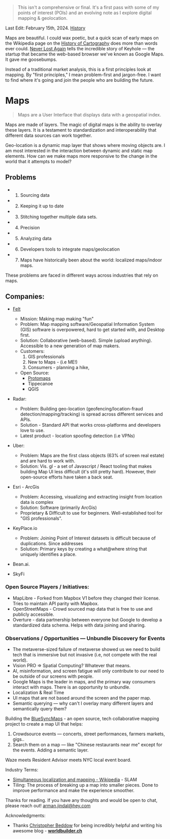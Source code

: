 > This isn't a comprehensive or final. It's a first pass with some of my points of interest (POIs) and an evolving note as I explore digital mapping & geolocation. 

Last Edit: February 15th, 2024. [History]()

Maps are beautiful. I could wax poetic, but a quick scan of early maps on the Wikipedia page on the [History of Cartography](https://en.wikipedia.org/wiki/History_of_cartography) does more than words ever could. [Never Lost Again](https://www.goodreads.com/en/book/show/35820393) tells the incredible story of Keyhole — the startup that became the web-based browser we've known as Google Maps. It gave me goosebumps. 

Instead of a traditional market analysis, this is a first principles look at mapping. By "first principles," I mean problem-first and jargon-free. I want to find where it's going and join the people who are building the future. 
# Maps

> Maps are a User Interface that displays data with a geospatial index. 

Maps are made of layers. The magic of digital maps is the ability to overlay these layers. It is a testament to standardization and interoperability that different data sources can work together. 

Geo-location is a dynamic map layer that shows where moving objects are. I am most interested in the interaction between dynamic and static map elements. How can we make maps more responsive to the change in the world that it attempts to model? 

## Problems 
- 1. Sourcing data 
- 2. Keeping it up to date
- 3. Stitching together multiple data sets. 
- 4. Precision 
- 5. Analyzing data
- 6. Developers tools to integrate maps/geolocation
- 7. Maps have historically been about the world: localized maps/indoor maps. 

These problems are faced in different ways across industries that rely on maps.

## Companies: 
- [Felt](https://felt.com/) 
	- Mission: Making map making "fun"
	- Problem: Map mapping software/Geospatial Information System (GIS) software is overpowered, hard to get started with, and Desktop first. 
	- Solution: Collaborative (web-based). Simple (upload anything). Accessible to a new generation of map makers. 
	- Customers:
		1. GIS professionals
		2. New to Maps - (i.e ME!) 
		3. Consumers - planning a hike,
	- Open Source: 
		- [Protomaps](https://protomaps.com/)
		- Tippecanoe
		- QGIS 

- Radar: 
	- Problem: Building geo-location (geofencing/location-fraud detection/mapping/tracking) is spread across different services and APIs. 
	- Solution - Standard API that works cross-platforms and developers love to use. 
	- Latest product - location spoofing detection (i.e VPNs)

- Uber: 
	- Problem: Maps are the first class objects (63% of screen real estate) and are hard to work with. 
	- Solution: Vis. gl - a set of Javascript / React tooling that makes building Map UI less difficult (it's still pretty hard). However, their open-source efforts have taken a back seat. 

- Esri - ArcGis
	- Problem: Accessing, visualizing and extracting insight from location data is complex
	- Solution: Software (primarily ArcGis)
	- Proprietary & Difficult to use for beginners. Well-established tool for "GIS professionals".

- KeyPlace.io
	- Problem: Joining Point of Interest datasets is difficult because of duplications. Since addresses 
	- Solution: Primary keys by creating a what@where string that uniquely identifies a place. 

- Bean.ai.
- SkyFi
### Open Source Players / Initiatives: 
- MapLibre - Forked from Mapbox V1 before they changed their license. Tries to maintain API parity with Mapbox. 
- OpenStreetMaps - Crowd sourced map data that is free to use and publicly accessible. 
- Overture - data partnership between everyone but Google to develop a standardized data schema. Helps with data joining and sharing. 


### Observations / Opportunities — Unbundle Discovery for Events
- The metaverse-sized failure of metaverse showed us we need to build tech that is immersive but not invasive (i.e, not compete with the real world). 
- Vision PRO => Spatial Computing? Whatever that means. 
- AI, misinformation, and screen fatigue will only contribute to our need to be outside of our screens with people.
- Google Maps is the leader in maps, and the primary way consumers interact with maps. There is an opportunity to unbundle.
- Localization & Real Time
- UI maps that are not based around the screen and the paper map. 
- Semantic querying — why can't I overlay many different layers and semantically query them? 

Building the [BlueSyncMaps](BlueSyncMaps) - an open source, tech collaborative mapping project to create a map UI that helps:
1. Crowdsource events — concerts, street performances, farmers markets, gigs.. 
2. Search them on a map — like "Chinese restaurants near me" except for the events. Adding a semantic layer. 

Waze meets Resident Advisor meets NYC local event board. 

Industry Terms:
- [Simultaneous localization and mapping - Wikipedia](https://en.m.wikipedia.org/wiki/Simultaneous_localization_and_mapping) - SLAM 
- Tiling: The process of breaking up a map into smaller pieces. Done to improve performance and make the experience smoother. 


Thanks for reading. If you have any thoughts and would be open to chat, please reach out! arman.jindal@hey.com

Acknowledgments: 
- Thanks [Christopher Beddow](https://www.linkedin.com/in/cbed/overlay/about-this-profile/) for being incredibly helpful and writing his awesome blog - [**worldbuilder.ch**](https://worldbuilder.substack.com/)
